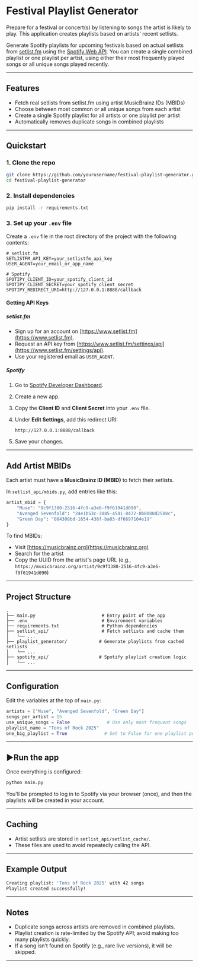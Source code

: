 # Festival Playlist Generator
Prepare for a festival or concert(s) by listening to songs the artist is likely to play. This application creates playlists based on artists' recent setlists.

Generate Spotify playlists for upcoming festivals based on actual setlists from [setlist.fm](https://www.setlist.fm) using the [Spotify Web API](https://developer.spotify.com/). You can create a single combined playlist or one playlist per artist, using either their most frequently played songs or all unique songs played recently.

---

## Features

* Fetch real setlists from setlist.fm using artist MusicBrainz IDs (MBIDs)
* Choose between most common or all unique songs from each artist
* Create a single Spotify playlist for all artists or one playlist per artist
* Automatically removes duplicate songs in combined playlists

---

## Quickstart

### 1. Clone the repo

```bash
git clone https://github.com/yourusername/festival-playlist-generator.git
cd festival-playlist-generator
```

### 2. Install dependencies

```bash
pip install -r requirements.txt
```

### 3. Set up your `.env` file

Create a `.env` file in the root directory of the project with the following contents:

```env
# setlist.fm
SETLISTFM_API_KEY=your_setlistfm_api_key
USER_AGENT=your_email_or_app_name

# Spotify
SPOTIPY_CLIENT_ID=your_spotify_client_id
SPOTIPY_CLIENT_SECRET=your_spotify_client_secret
SPOTIPY_REDIRECT_URI=http://127.0.0.1:8888/callback
```

#### Getting API Keys

##### setlist.fm

* Sign up for an account on [https://www.setlist.fm](https://www.setlist.fm).
* Request an API key from [https://www.setlist.fm/settings/api](https://www.setlist.fm/settings/api).
* Use your registered email as `USER_AGENT`.

##### Spotify

1. Go to [Spotify Developer Dashboard](https://developer.spotify.com/dashboard/).
2. Create a new app.
3. Copy the **Client ID** and **Client Secret** into your `.env` file.
4. Under **Edit Settings**, add this redirect URI:

   ```
   http://127.0.0.1:8888/callback
   ```
5. Save your changes.

---

## Add Artist MBIDs

Each artist must have a **MusicBrainz ID (MBID)** to fetch their setlists.

In `setlist_api/mbids.py`, add entries like this:

```python
artist_mbid = {
    "Muse": "9c9f1380-2516-4fc9-a3e6-f9f61941d090",
    "Avenged Sevenfold": "24e1b53c-3085-4581-8472-0b0088d2508c",
    "Green Day": "084308bd-1654-436f-ba03-df6697104e19"
}
```

To find MBIDs:

* Visit [https://musicbrainz.org](https://musicbrainz.org)
* Search for the artist
* Copy the UUID from the artist's page URL (e.g., `https://musicbrainz.org/artist/9c9f1380-2516-4fc9-a3e6-f9f61941d090`)

---

## Project Structure

```
.
├── main.py                         # Entry point of the app
├── .env                            # Environment variables
├── requirements.txt                # Python dependencies
├── setlist_api/                    # Fetch setlists and cache them
│   └── ...
├── playlist_generator/            # Generate playlists from cached setlists
│   └── ...
├── spotify_api/                   # Spotify playlist creation logic
│   └── ...
```

---

## Configuration

Edit the variables at the top of `main.py`:

```python
artists = ["Muse", "Avenged Sevenfold", "Green Day"]
songs_per_artist = 15
use_unique_songs = False              # Use only most frequent songs
playlist_name = "Tons of Rock 2025"
one_big_playlist = True              # Set to False for one playlist per artist
```

---

## ▶Run the app

Once everything is configured:

```bash
python main.py
```

You'll be prompted to log in to Spotify via your browser (once), and then the playlists will be created in your account.

---

## Caching

* Artist setlists are stored in `setlist_api/setlist_cache/`.
* These files are used to avoid repeatedly calling the API.

---

## Example Output

```bash
Creating playlist: 'Tons of Rock 2025' with 42 songs
Playlist created successfully!
```

---

## Notes

* Duplicate songs across artists are removed in combined playlists.
* Playlist creation is rate-limited by the Spotify API; avoid making too many playlists quickly.
* If a song isn’t found on Spotify (e.g., rare live versions), it will be skipped.

---